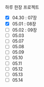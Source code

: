 하루 한장 프로젝트

- [x] 04.30 : 07장
- [x] 05.01 : 08장
- [ ] 05.02 : 09장
- [ ] 05.03
- [ ] 05.07
- [ ] 05.08
- [ ] 05.09
- [ ] 05.10
- [ ] 05.11
- [ ] 05.12
- [ ] 05.13
- [ ] 05.14

